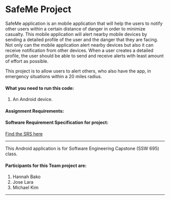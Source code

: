 # SafeMe Project
SafeMe application is an mobile application that will help the users to notify other users within a certain distance of danger in order to minimize casualty. This mobile application will alert nearby mobile devices by sending a detailed profile of the user and the danger that they are facing. Not only can the mobile application alert nearby devices but also it can receive notification from other devices. When a user creates a detailed profile, the user should be able to send and receive alerts with least amount of effort as possible.


This project is to allow users to alert others, who also have the app, in emergency situations within a 20 miles radius.

#### What you need to run this code:
1. An Android device.

#### Assignment Requirements:


#### Software Requirement Specification for project:

[Find the SRS here](https://docs.google.com/document/d/1zzJ0NjM8_WT3WWASSdK4HMi4VV9x3BZ6PqjQWl1QADE/edit?usp=sharing)

----

This Android application is for Software Engineering Capstone (SSW 695) class.

 #### Participants for this Team project are:
 
 1. Hannah Bako
 2. Jose Lara
 3. Michael Kim

----


